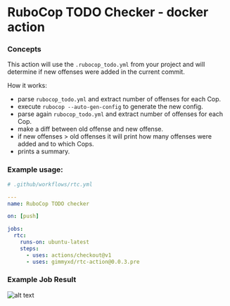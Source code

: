 # RuboCop TODO Checker - docker action

### Concepts
This action will use the `.rubocop_todo.yml` from your project and will determine if new offenses were added in the current commit.

How it works:
 - parse `rubocop_todo.yml` and extract number of offenses for each Cop.
 - execute `rubocop --auto-gen-config` to generate the new config.
 - parse again `rubocop_todo.yml` and extract number of offenses for each Cop.
 - make a diff between old offense and new offense.
 - if new offenses > old offenses it will print how many offenses were added and to which Cops.
 - prints a summary.

### Example usage:
```yaml
# .github/workflows/rtc.yml

---
name: RuboCop TODO checker

on: [push]

jobs:
  rtc:
    runs-on: ubuntu-latest
    steps:
      - uses: actions/checkout@v1
      - uses: gimmyxd/rtc-action@0.0.3.pre
```

### Example Job Result
![alt text](https://i.postimg.cc/ZRPdgN6q/Screenshot-2020-02-27-at-23-27-02.png)
